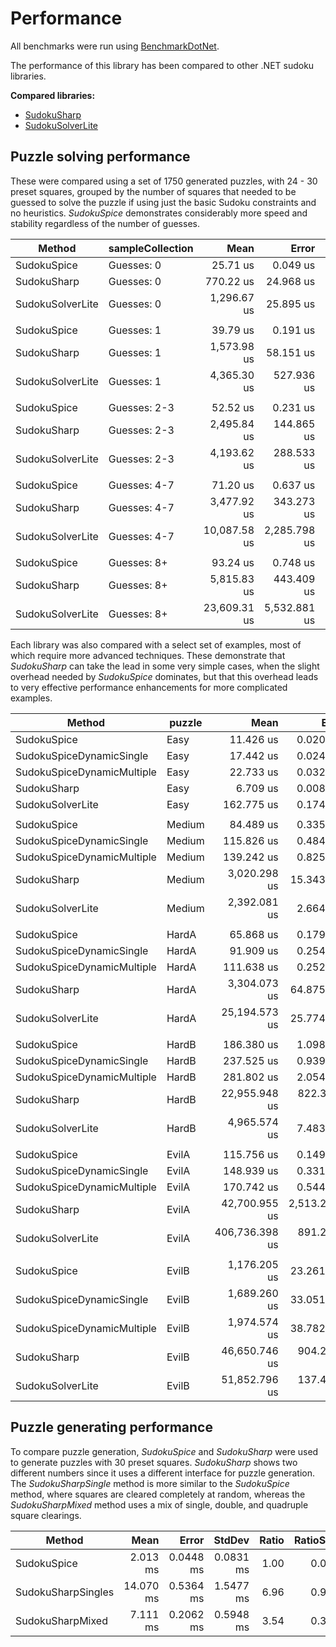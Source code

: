 # Performance

All benchmarks were run using [BenchmarkDotNet](https://benchmarkdotnet.org/articles/overview.html).

The performance of this library has been compared to other .NET sudoku libraries.

**Compared libraries:**

* [SudokuSharp](https://github.com/BenjaminChambers/SudokuSharp)
* [SudokuSolverLite](https://github.com/zhiliangxu/SudokuSolver)

## Puzzle solving performance

These were compared using a set of 1750 generated puzzles, with 24 - 30 preset squares, grouped
by the number of squares that needed to be guessed to solve the puzzle if using just the basic
Sudoku constraints and no heuristics. *SudokuSpice* demonstrates considerably more speed and
stability regardless of the number of guesses.

|           Method | sampleCollection |         Mean |        Error |        StdDev |       Median |  Ratio | RatioSD |
|----------------- |----------------- |-------------:|-------------:|--------------:|-------------:|-------:|--------:|
|      SudokuSpice |       Guesses: 0 |     25.71 us |     0.049 us |      0.046 us |     25.71 us |   1.00 |    0.00 |
|      SudokuSharp |       Guesses: 0 |    770.22 us |    24.968 us |     73.618 us |    765.65 us |  30.13 |    2.46 |
| SudokuSolverLite |       Guesses: 0 |  1,296.67 us |    25.895 us |     74.298 us |  1,290.83 us |  51.69 |    2.94 |
|                  |                  |              |              |               |              |        |         |
|      SudokuSpice |       Guesses: 1 |     39.79 us |     0.191 us |      0.179 us |     39.83 us |   1.00 |    0.00 |
|      SudokuSharp |       Guesses: 1 |  1,573.98 us |    58.151 us |    170.546 us |  1,573.62 us |  39.57 |    4.67 |
| SudokuSolverLite |       Guesses: 1 |  4,365.30 us |   527.936 us |  1,540.015 us |  4,390.89 us | 109.22 |   35.06 |
|                  |                  |              |              |               |              |        |         |
|      SudokuSpice |     Guesses: 2-3 |     52.52 us |     0.231 us |      0.216 us |     52.48 us |   1.00 |    0.00 |
|      SudokuSharp |     Guesses: 2-3 |  2,495.84 us |   144.865 us |    424.864 us |  2,433.53 us |  51.12 |    8.86 |
| SudokuSolverLite |     Guesses: 2-3 |  4,193.62 us |   288.533 us |    846.216 us |  4,002.77 us |  74.87 |   10.98 |
|                  |                  |              |              |               |              |        |         |
|      SudokuSpice |     Guesses: 4-7 |     71.20 us |     0.637 us |      0.596 us |     71.33 us |   1.00 |    0.00 |
|      SudokuSharp |     Guesses: 4-7 |  3,477.92 us |   343.273 us |    995.898 us |  3,390.79 us |  51.32 |   17.61 |
| SudokuSolverLite |     Guesses: 4-7 | 10,087.58 us | 2,285.798 us |  6,484.428 us |  7,885.69 us | 159.55 |   90.84 |
|                  |                  |              |              |               |              |        |         |
|      SudokuSpice |      Guesses: 8+ |     93.24 us |     0.748 us |      0.700 us |     93.25 us |   1.00 |    0.00 |
|      SudokuSharp |      Guesses: 8+ |  5,815.83 us |   443.409 us |  1,300.442 us |  5,505.04 us |  59.00 |   15.57 |
| SudokuSolverLite |      Guesses: 8+ | 23,609.31 us | 5,532.881 us | 16,139.673 us | 19,012.11 us | 233.74 |  171.90 |

Each library was also compared with a select set of examples, most of which require more advanced
techniques. These demonstrate that *SudokuSharp* can take the lead in some very simple cases, when
the slight overhead needed by *SudokuSpice* dominates, but that this overhead leads to very
effective performance enhancements for more complicated examples.

|                     Method | puzzle |           Mean |         Error |        StdDev |    Ratio | RatioSD |
|--------------------------- |------- |---------------:|--------------:|--------------:|---------:|--------:|
|                SudokuSpice |   Easy |      11.426 us |     0.0205 us |     0.0192 us |     1.00 |    0.00 |
|   SudokuSpiceDynamicSingle |   Easy |      17.442 us |     0.0243 us |     0.0216 us |     1.53 |    0.00 |
| SudokuSpiceDynamicMultiple |   Easy |      22.733 us |     0.0324 us |     0.0287 us |     1.99 |    0.01 |
|                SudokuSharp |   Easy |       6.709 us |     0.0080 us |     0.0075 us |     0.59 |    0.00 |
|           SudokuSolverLite |   Easy |     162.775 us |     0.1747 us |     0.1548 us |    14.25 |    0.03 |
|                            |        |                |               |               |          |         |
|                SudokuSpice | Medium |      84.489 us |     0.3355 us |     0.2974 us |     1.00 |    0.00 |
|   SudokuSpiceDynamicSingle | Medium |     115.826 us |     0.4844 us |     0.4531 us |     1.37 |    0.01 |
| SudokuSpiceDynamicMultiple | Medium |     139.242 us |     0.8259 us |     0.7726 us |     1.65 |    0.01 |
|                SudokuSharp | Medium |   3,020.298 us |    15.3435 us |    14.3523 us |    35.74 |    0.19 |
|           SudokuSolverLite | Medium |   2,392.081 us |     2.6646 us |     2.3621 us |    28.31 |    0.10 |
|                            |        |                |               |               |          |         |
|                SudokuSpice |  HardA |      65.868 us |     0.1798 us |     0.1501 us |     1.00 |    0.00 |
|   SudokuSpiceDynamicSingle |  HardA |      91.909 us |     0.2541 us |     0.2253 us |     1.40 |    0.00 |
| SudokuSpiceDynamicMultiple |  HardA |     111.638 us |     0.2529 us |     0.2366 us |     1.70 |    0.01 |
|                SudokuSharp |  HardA |   3,304.073 us |    64.8753 us |   106.5920 us |    50.13 |    1.94 |
|           SudokuSolverLite |  HardA |  25,194.573 us |    25.7743 us |    24.1093 us |   382.49 |    0.84 |
|                            |        |                |               |               |          |         |
|                SudokuSpice |  HardB |     186.380 us |     1.0982 us |     1.0273 us |     1.00 |    0.00 |
|   SudokuSpiceDynamicSingle |  HardB |     237.525 us |     0.9396 us |     0.8329 us |     1.27 |    0.01 |
| SudokuSpiceDynamicMultiple |  HardB |     281.802 us |     2.0544 us |     1.9217 us |     1.51 |    0.02 |
|                SudokuSharp |  HardB |  22,955.948 us |   822.3601 us | 2,424.7473 us |   126.08 |   13.91 |
|           SudokuSolverLite |  HardB |   4,965.574 us |     7.4837 us |     7.0003 us |    26.64 |    0.16 |
|                            |        |                |               |               |          |         |
|                SudokuSpice |  EvilA |     115.756 us |     0.1491 us |     0.1322 us |     1.00 |    0.00 |
|   SudokuSpiceDynamicSingle |  EvilA |     148.939 us |     0.3319 us |     0.3105 us |     1.29 |    0.00 |
| SudokuSpiceDynamicMultiple |  EvilA |     170.742 us |     0.5440 us |     0.5088 us |     1.48 |    0.00 |
|                SudokuSharp |  EvilA |  42,700.955 us | 2,513.2044 us | 7,410.2400 us |   364.19 |   36.87 |
|           SudokuSolverLite |  EvilA | 406,736.398 us |   891.2734 us |   833.6977 us | 3,513.35 |    7.77 |
|                            |        |                |               |               |          |         |
|                SudokuSpice |  EvilB |   1,176.205 us |    23.2618 us |    22.8462 us |     1.00 |    0.00 |
|   SudokuSpiceDynamicSingle |  EvilB |   1,689.260 us |    33.0516 us |    36.7367 us |     1.44 |    0.05 |
| SudokuSpiceDynamicMultiple |  EvilB |   1,974.574 us |    38.7827 us |    56.8472 us |     1.69 |    0.05 |
|                SudokuSharp |  EvilB |  46,650.746 us |   904.2877 us | 1,296.9024 us |    39.67 |    1.54 |
|           SudokuSolverLite |  EvilB |  51,852.796 us |   137.4782 us |   121.8709 us |    44.16 |    0.93 |

## Puzzle generating performance

To compare puzzle generation, *SudokuSpice* and *SudokuSharp* were used to generate puzzles with 30
preset squares. *SudokuSharp* shows two different numbers since it uses a different interface for
puzzle generation. The *SudokuSharpSingle* method is more similar to the *SudokuSpice* method,
where squares are cleared completely at random, whereas the *SudokuSharpMixed* method uses a mix of
single, double, and quadruple square clearings.

|             Method |      Mean |     Error |    StdDev | Ratio | RatioSD |
|------------------- |----------:|----------:|----------:|------:|--------:|
|        SudokuSpice |  2.013 ms | 0.0448 ms | 0.0831 ms |  1.00 |    0.00 |
| SudokuSharpSingles | 14.070 ms | 0.5364 ms | 1.5477 ms |  6.96 |    0.90 |
|   SudokuSharpMixed |  7.111 ms | 0.2062 ms | 0.5948 ms |  3.54 |    0.38 |
